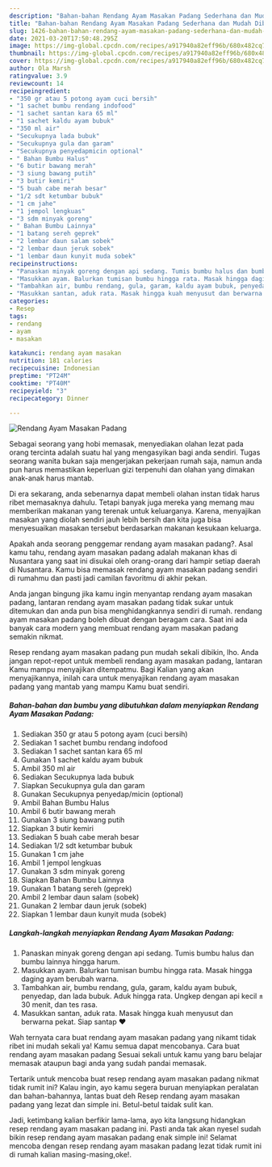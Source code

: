 ```yaml
---
description: "Bahan-bahan Rendang Ayam Masakan Padang Sederhana dan Mudah Dibuat"
title: "Bahan-bahan Rendang Ayam Masakan Padang Sederhana dan Mudah Dibuat"
slug: 1426-bahan-bahan-rendang-ayam-masakan-padang-sederhana-dan-mudah-dibuat
date: 2021-03-20T17:50:48.295Z
image: https://img-global.cpcdn.com/recipes/a917940a82eff96b/680x482cq70/rendang-ayam-masakan-padang-foto-resep-utama.jpg
thumbnail: https://img-global.cpcdn.com/recipes/a917940a82eff96b/680x482cq70/rendang-ayam-masakan-padang-foto-resep-utama.jpg
cover: https://img-global.cpcdn.com/recipes/a917940a82eff96b/680x482cq70/rendang-ayam-masakan-padang-foto-resep-utama.jpg
author: Ola Marsh
ratingvalue: 3.9
reviewcount: 14
recipeingredient:
- "350 gr atau 5 potong ayam cuci bersih"
- "1 sachet bumbu rendang indofood"
- "1 sachet santan kara 65 ml"
- "1 sachet kaldu ayam bubuk"
- "350 ml air"
- "Secukupnya lada bubuk"
- "Secukupnya gula dan garam"
- "Secukupnya penyedapmicin optional"
- " Bahan Bumbu Halus"
- "6 butir bawang merah"
- "3 siung bawang putih"
- "3 butir kemiri"
- "5 buah cabe merah besar"
- "1/2 sdt ketumbar bubuk"
- "1 cm jahe"
- "1 jempol lengkuas"
- "3 sdm minyak goreng"
- " Bahan Bumbu Lainnya"
- "1 batang sereh geprek"
- "2 lembar daun salam sobek"
- "2 lembar daun jeruk sobek"
- "1 lembar daun kunyit muda sobek"
recipeinstructions:
- "Panaskan minyak goreng dengan api sedang. Tumis bumbu halus dan bumbu lainnya hingga harum."
- "Masukkan ayam. Balurkan tumisan bumbu hingga rata. Masak hingga daging ayam berubah warna."
- "Tambahkan air, bumbu rendang, gula, garam, kaldu ayam bubuk, penyedap, dan lada bubuk. Aduk hingga rata. Ungkep dengan api kecil ± 30 menit, dan tes rasa."
- "Masukkan santan, aduk rata. Masak hingga kuah menyusut dan berwarna pekat. Siap santap ❤"
categories:
- Resep
tags:
- rendang
- ayam
- masakan

katakunci: rendang ayam masakan 
nutrition: 181 calories
recipecuisine: Indonesian
preptime: "PT24M"
cooktime: "PT40M"
recipeyield: "3"
recipecategory: Dinner

---
```



![Rendang Ayam Masakan Padang](https://img-global.cpcdn.com/recipes/a917940a82eff96b/680x482cq70/rendang-ayam-masakan-padang-foto-resep-utama.jpg)

Sebagai seorang yang hobi memasak, menyediakan olahan lezat pada orang tercinta adalah suatu hal yang mengasyikan bagi anda sendiri. Tugas seorang  wanita bukan saja mengerjakan pekerjaan rumah saja, namun anda pun harus memastikan keperluan gizi terpenuhi dan olahan yang dimakan anak-anak harus mantab.

Di era  sekarang, anda sebenarnya dapat membeli olahan instan tidak harus ribet memasaknya dahulu. Tetapi banyak juga mereka yang memang mau memberikan makanan yang terenak untuk keluarganya. Karena, menyajikan masakan yang diolah sendiri jauh lebih bersih dan kita juga bisa menyesuaikan masakan tersebut berdasarkan makanan kesukaan keluarga. 



Apakah anda seorang penggemar rendang ayam masakan padang?. Asal kamu tahu, rendang ayam masakan padang adalah makanan khas di Nusantara yang saat ini disukai oleh orang-orang dari hampir setiap daerah di Nusantara. Kamu bisa memasak rendang ayam masakan padang sendiri di rumahmu dan pasti jadi camilan favoritmu di akhir pekan.

Anda jangan bingung jika kamu ingin menyantap rendang ayam masakan padang, lantaran rendang ayam masakan padang tidak sukar untuk ditemukan dan anda pun bisa menghidangkannya sendiri di rumah. rendang ayam masakan padang boleh dibuat dengan beragam cara. Saat ini ada banyak cara modern yang membuat rendang ayam masakan padang semakin nikmat.

Resep rendang ayam masakan padang pun mudah sekali dibikin, lho. Anda jangan repot-repot untuk membeli rendang ayam masakan padang, lantaran Kamu mampu menyajikan ditempatmu. Bagi Kalian yang akan menyajikannya, inilah cara untuk menyajikan rendang ayam masakan padang yang mantab yang mampu Kamu buat sendiri.

<!--inarticleads1-->

##### Bahan-bahan dan bumbu yang dibutuhkan dalam menyiapkan Rendang Ayam Masakan Padang:

1. Sediakan 350 gr atau 5 potong ayam (cuci bersih)
1. Sediakan 1 sachet bumbu rendang indofood
1. Sediakan 1 sachet santan kara 65 ml
1. Gunakan 1 sachet kaldu ayam bubuk
1. Ambil 350 ml air
1. Sediakan Secukupnya lada bubuk
1. Siapkan Secukupnya gula dan garam
1. Gunakan Secukupnya penyedap/micin (optional)
1. Ambil  Bahan Bumbu Halus
1. Ambil 6 butir bawang merah
1. Gunakan 3 siung bawang putih
1. Siapkan 3 butir kemiri
1. Sediakan 5 buah cabe merah besar
1. Sediakan 1/2 sdt ketumbar bubuk
1. Gunakan 1 cm jahe
1. Ambil 1 jempol lengkuas
1. Gunakan 3 sdm minyak goreng
1. Siapkan  Bahan Bumbu Lainnya
1. Gunakan 1 batang sereh (geprek)
1. Ambil 2 lembar daun salam (sobek)
1. Gunakan 2 lembar daun jeruk (sobek)
1. Siapkan 1 lembar daun kunyit muda (sobek)




<!--inarticleads2-->

##### Langkah-langkah menyiapkan Rendang Ayam Masakan Padang:

1. Panaskan minyak goreng dengan api sedang. Tumis bumbu halus dan bumbu lainnya hingga harum.
1. Masukkan ayam. Balurkan tumisan bumbu hingga rata. Masak hingga daging ayam berubah warna.
1. Tambahkan air, bumbu rendang, gula, garam, kaldu ayam bubuk, penyedap, dan lada bubuk. Aduk hingga rata. Ungkep dengan api kecil ± 30 menit, dan tes rasa.
1. Masukkan santan, aduk rata. Masak hingga kuah menyusut dan berwarna pekat. Siap santap ❤




Wah ternyata cara buat rendang ayam masakan padang yang nikamt tidak ribet ini mudah sekali ya! Kamu semua dapat mencobanya. Cara buat rendang ayam masakan padang Sesuai sekali untuk kamu yang baru belajar memasak ataupun bagi anda yang sudah pandai memasak.

Tertarik untuk mencoba buat resep rendang ayam masakan padang nikmat tidak rumit ini? Kalau ingin, ayo kamu segera buruan menyiapkan peralatan dan bahan-bahannya, lantas buat deh Resep rendang ayam masakan padang yang lezat dan simple ini. Betul-betul taidak sulit kan. 

Jadi, ketimbang kalian berfikir lama-lama, ayo kita langsung hidangkan resep rendang ayam masakan padang ini. Pasti anda tak akan nyesel sudah bikin resep rendang ayam masakan padang enak simple ini! Selamat mencoba dengan resep rendang ayam masakan padang lezat tidak rumit ini di rumah kalian masing-masing,oke!.

